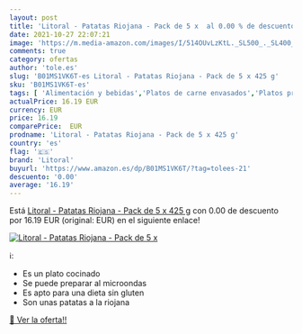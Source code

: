 ```yaml
---
layout: post
title: 'Litoral - Patatas Riojana - Pack de 5 x  al 0.00 % de descuento'
date: 2021-10-27 22:07:21
image: 'https://m.media-amazon.com/images/I/514OUvLzKtL._SL500_._SL400_.jpg'
comments: true
category: ofertas
author: 'tole.es'
slug: 'B01MS1VK6T-es Litoral - Patatas Riojana - Pack de 5 x 425 g'
sku: 'B01MS1VK6T-es'
tags: [ 'Alimentación y bebidas','Platos de carne envasados','Platos preparados envasados','litoral', ]
actualPrice: 16.19 EUR
currency: EUR
price: 16.19
comparePrice:  EUR
prodname: 'Litoral - Patatas Riojana - Pack de 5 x 425 g'
country: 'es'
flag: '🇪🇸'
brand: 'Litoral'
buyurl: 'https://www.amazon.es/dp/B01MS1VK6T/?tag=tolees-21'
descuento: '0.00'
average: '16.19'
---
```


Está [Litoral - Patatas Riojana - Pack de 5 x 425 g](https://www.amazon.es/dp/B01MS1VK6T/?tag=tolees-21) con 0.00 de descuento por 16.19 EUR (original:  EUR) en el siguiente enlace!

[![Litoral - Patatas Riojana - Pack de 5 x ](https://m.media-amazon.com/images/I/514OUvLzKtL._SL500_._SL400_.jpg)](https://www.amazon.es/dp/B01MS1VK6T/?tag=tolees-21)

ℹ️:

- Es un plato cocinado
- Se puede preparar al microondas
- Es apto para una dieta sin gluten
- Son unas patatas a la riojana

[🛒 Ver la oferta!!](https://www.amazon.es/dp/B01MS1VK6T/?tag=tolees-21)
